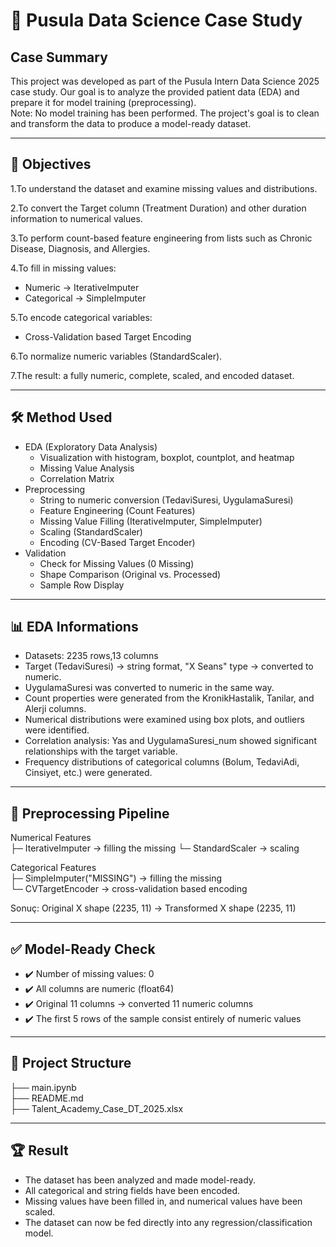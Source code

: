# 🧠 Pusula Data Science Case Study
## Case Summary  
This project was developed as part of the Pusula Intern Data Science 2025 case study.
Our goal is to analyze the provided patient data (EDA) and prepare it for model training (preprocessing).  
Note: No model training has been performed.
The project's goal is to clean and transform the data to produce a model-ready dataset.

---

## 🎯 Objectives

1.To understand the dataset and examine missing values ​​and distributions.  

2.To convert the Target column (Treatment Duration) and other duration information to numerical values.  

3.To perform count-based feature engineering from lists such as Chronic Disease, Diagnosis, and Allergies.  

4.To fill in missing values:  
  - Numeric → IterativeImputer  
  - Categorical → SimpleImputer  
    
5.To encode categorical variables:  
  - Cross-Validation based Target Encoding  

6.To normalize numeric variables (StandardScaler).  

7.The result: a fully numeric, complete, scaled, and encoded dataset.  

---

## 🛠 Method Used
- EDA (Exploratory Data Analysis)
  - Visualization with histogram, boxplot, countplot, and heatmap
  - Missing Value Analysis
  - Correlation Matrix
- Preprocessing
  - String to numeric conversion (TedaviSuresi, UygulamaSuresi)
  - Feature Engineering (Count Features)
  - Missing Value Filling (IterativeImputer, SimpleImputer)
  - Scaling (StandardScaler)
  - Encoding (CV-Based Target Encoder)
- Validation
  - Check for Missing Values ​​(0 Missing)
  - Shape Comparison (Original vs. Processed)
  - Sample Row Display
 
---
## 📊 EDA Informations
- Datasets: 2235 rows,13 columns
- Target (TedaviSuresi) → string format, "X Seans" type → converted to numeric.
- UygulamaSuresi was converted to numeric in the same way.
- Count properties were generated from the KronikHastalik, Tanilar, and Alerji columns.
- Numerical distributions were examined using box plots, and outliers were identified.
- Correlation analysis: Yas and UygulamaSuresi_num showed significant relationships with the target variable.
- Frequency distributions of categorical columns (Bolum, TedaviAdi, Cinsiyet, etc.) were generated.

---

## 🧹 Preprocessing Pipeline

Numerical Features  
  ├─ IterativeImputer → filling the missing 
  └─ StandardScaler → scaling  

Categorical Features  
  ├─ SimpleImputer("MISSING") → filling the missing  
  └─ CVTargetEncoder → cross-validation based encoding  

Sonuç: Original X shape (2235, 11) → Transformed X shape (2235, 11)

---
## ✅ Model-Ready Check
  - ✔️ Number of missing values: 0
  - ✔️ All columns are numeric (float64)
  - ✔️ Original 11 columns → converted 11 numeric columns
  - ✔️ The first 5 rows of the sample consist entirely of numeric values

---

## 📂 Project Structure

├── main.ipynb   
├── README.md                 
├── Talent_Academy_Case_DT_2025.xlsx           

---

## 🏆 Result
  - The dataset has been analyzed and made model-ready.
  - All categorical and string fields have been encoded.
  - Missing values ​​have been filled in, and numerical values ​​have been scaled.
  - The dataset can now be fed directly into any regression/classification model.


